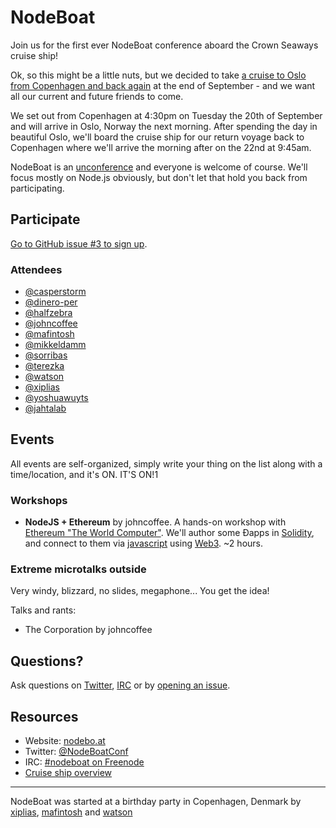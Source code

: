 # NodeBoat

Join us for the first ever NodeBoat conference aboard the Crown Seaways
cruise ship!

Ok, so this might be a little nuts, but we decided to take [a cruise to
Oslo from Copenhagen and back again][5] at the end of September - and we
want all our current and future friends to come.

We set out from Copenhagen at 4:30pm on Tuesday the 20th of September
and will arrive in Oslo, Norway the next morning. After spending the day
in beautiful Oslo, we'll board the cruise ship for our return voyage
back to Copenhagen where we'll arrive the morning after on the 22nd at
9:45am.

NodeBoat is an [unconference][6] and everyone is welcome of course.
We'll focus mostly on Node.js obviously, but don't let that hold you
back from participating.

## Participate

[Go to GitHub issue #3 to sign up][7].

### Attendees

- [@casperstorm](https://github.com/casperstorm)
- [@dinero-per](https://github.com/dinero-per)
- [@halfzebra](https://github.com/halfzebra)
- [@johncoffee](https://github.com/johncoffee)
- [@mafintosh](https://github.com/mafintosh)
- [@mikkeldamm](https://github.com/mikkeldamm)
- [@sorribas](https://github.com/sorribas)
- [@terezka](https://github.com/terezka)
- [@watson](https://github.com/watson)
- [@xiplias](https://github.com/xiplias)
- [@yoshuawuyts](https://github.com/yoshuawuyts)
- [@jahtalab](https://github.com/jahtalab)

## Events

All events are self-organized, simply write your thing on the list along
with a time/location, and it's ON. IT'S ON!1

### Workshops

- **NodeJS + Ethereum** by johncoffee. A hands-on workshop with [Ethereum "The World Computer"](https://ethereum.org). We'll author some Đapps in [Solidity](https://solidity.readthedocs.io/en/latest/), and connect to them via [javascript](https://en.wikipedia.org/wiki/JavaScript) using [Web3](https://github.com/ethereum/wiki/wiki/JavaScript-API). ~2 hours.

### Extreme microtalks outside

Very windy, blizzard, no slides, megaphone... You get the idea!

Talks and rants:

- The Corporation by johncoffee

## Questions?

Ask questions on [Twitter][2], [IRC][3] or by [opening an issue][4].

## Resources

- Website: [nodebo.at][1]
- Twitter: [@NodeBoatConf][2]
- IRC: [#nodeboat on Freenode][3]
- [Cruise ship overview](https://www.dfdsseaways.co.uk/onboard-our-ferries/copenhagen-oslo/ship-overview)

---

NodeBoat was started at a birthday party in Copenhagen, Denmark by
[xiplias](https://github.com/xiplias),
[mafintosh](https://github.com/mafintosh) and
[watson](https://github.com/watson)

[1]: http://nodebo.at
[2]: https://twitter.com/NodeBoatConf
[3]: https://webchat.freenode.net/?channels=#nodeboat
[4]: https://github.com/watson/nodeboat/issues
[5]: http://www.dfdsseaways.com/the-copenhagen-oslo-experience
[6]: https://en.wikipedia.org/wiki/Unconference
[7]: https://github.com/watson/nodeboat/issues/3
